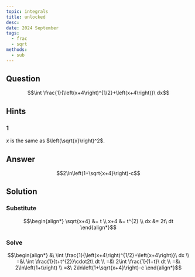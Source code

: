 ```yaml
---
topic: integrals
title: unlocked
desc: 
date: 2024 September
tags:
  - frac
  - sqrt
methods:
  - sub
---
```



## Question
```math
\int \frac{1}{\left(x+4\right)^{1/2}+\left(x+4\right)}\ dx
```


## Hints

### 1
$x$ is the same as $\left(\sqrt{x}\right)^2$.


## Answer
```math
2\ln\left(1+\sqrt{x+4}\right)-c
```


## Solution

### Substitute
```math
\begin{align*}
  \sqrt{x+4} &= t
  \\ x+4 &= t^{2}
  \\ dx &= 2t\ dt
\end{align*}
```

### Solve
```math
\begin{align*}
  &\ \int \frac{1}{\left(x+4\right)^{1/2}+\left(x+4\right)}\ dx
  \\ =&\ \int \frac{1}{t+t^{2}}\cdot2t\ dt
  \\ =&\ 2\int \frac{1}{1+t}\ dt
  \\ =&\ 2\ln\left(1+t\right)
  \\ =&\ 2\ln\left(1+\sqrt{x+4}\right)-c
\end{align*}
```
